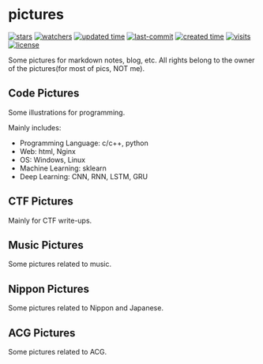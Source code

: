 # pictures

<p>
<a href="https://github.com/kokifish/pictures/star"><img alt="stars" src="https://img.shields.io/github/stars/kokifish/pictures?style=social"></a>
<a href="https://github.com/kokifish/pictures"><img alt="watchers" src="https://img.shields.io/github/watchers/kokifish/pictures?style=social"></a>    
<a href="https://github.com/kokifish/pictures"><img alt="updated time" src="https://badges.pufler.dev/updated/kokifish/pictures"></a>
<a href="https://github.com/kokifish/pictures"><img alt="last-commit" src="https://img.shields.io/github/last-commit/kokifish/pictures"></a>
<a href="https://github.com/kokifish/pictures"><img alt="created time" src="https://badges.pufler.dev/created/kokifish/pictures"></a>
<a href="https://github.com/kokifish/pictures"><img alt="visits" src="https://badges.pufler.dev/visits/kokifish/pictures"></a>
<a href="https://github.com/kokifish/pictures"><img alt="license" src="https://img.shields.io/github/license/kokifish/pictures"></a>
</p>

Some pictures for markdown notes, blog, etc. All rights belong to the owner of the pictures(for most of pics, NOT me).



## Code Pictures

Some illustrations for programming.

Mainly includes:

- Programming Language: c/c++, python
- Web: html, Nginx
- OS: Windows, Linux
- Machine Learning: sklearn
- Deep Learning: CNN, RNN, LSTM, GRU

## CTF Pictures

Mainly for CTF write-ups.



## Music Pictures

Some pictures related to music.



## Nippon Pictures

Some pictures related to Nippon and Japanese.



## ACG Pictures

Some pictures related to ACG.

